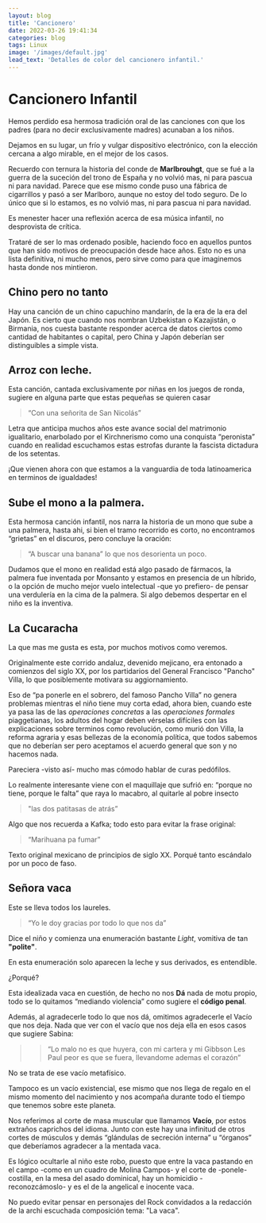 ```yaml
---
layout: blog
title: 'Cancionero'
date: 2022-03-26 19:41:34
categories: blog
tags: Linux
image: '/images/default.jpg'
lead_text: 'Detalles de color del cancionero infantil.'
---
```


# Cancionero Infantil

Hemos perdido esa hermosa tradición oral de las canciones con que los padres (para no decir exclusivamente madres) acunaban a los niños.

Dejamos en su lugar, un frío y vulgar dispositivo electrónico, con la elección cercana a algo mirable, en el mejor de los casos.

Recuerdo con ternura la historia del conde de **Marlbrouhgt**, que se fué a la guerra de la suceción del trono de España y no volvió mas, ni para pascua ni para navidad.  Parece que ese mismo conde puso una fábrica de cigarrillos y pasó a ser Marlboro, aunque no estoy del todo seguro.  De lo único que si lo estamos, es no volvió mas, ni para pascua ni para navidad.

Es menester hacer una reflexión acerca de esa música infantil, no desprovista de crítica.

Trataré de ser lo mas ordenado posible, haciendo foco en aquellos puntos que han sido motivos de preocupación desde hace años. Esto no es una lista definitiva, ni mucho menos, pero sirve como para que imaginemos hasta donde nos mintieron.

## Chino pero no tanto
Hay una canción de un chino capuchino mandarín, de la era de la era del Japón.  Es cierto que cuando nos nombran Uzbekistan o Kazajistán, o Birmania, nos cuesta bastante responder acerca de datos ciertos como cantidad de habitantes o capital, pero China y Japón deberían ser distinguibles a simple vista.

## Arroz con leche.
Esta canción, cantada exclusivamente por niñas en los juegos de ronda, sugiere en alguna parte que estas pequeñas se quieren casar

> “Con una señorita de San Nicolás”

Letra que anticipa muchos años este avance social del matrimonio igualitario, enarbolado por el Kirchnerismo como una conquista “peronista” cuando en realidad escuchamos estas estrofas durante la fascista dictadura de los setentas.

¡Que vienen ahora con que estamos a la vanguardia de toda latinoamerica en terminos de igualdades!

## Sube el mono a la palmera.
Esta hermosa canción infantil, nos narra la historia de un mono que sube a una palmera, hasta ahi, si bien el tramo recorrido es corto, no encontramos “grietas” en el discuros, pero concluye la oración: 

> “A buscar una banana” lo que nos desorienta un poco.

Dudamos que el mono en realidad está algo pasado de fármacos, la palmera fue inventada por Monsanto y estamos en presencia de un híbrido, o la opción de mucho mejor vuelo intelectual -que yo prefiero- de pensar una verdulería en la cima de la palmera.  Si algo debemos despertar en el niño es la inventiva.

## La Cucaracha
La que mas me gusta es esta, por muchos motivos como veremos.

Originalmente este corrido andaluz, devenido mejicano, era entonado a comienzos del siglo XX, por los partidarios del General Francisco "Pancho" Villa, lo que posiblemente motivara su aggiornamiento.

Eso de “pa ponerle en el sobrero, del famoso Pancho Villa” no genera problemas mientras el niño tiene muy corta edad, ahora bien, cuando este ya pasa las de las *operaciones concretas* a las *operaciones formales* piaggetianas, los adultos del hogar deben vérselas difíciles con las explicaciones sobre terminos como revolución, como murió don Villa, la reforma agraria y esas bellezas de la economía política, que todos sabemos que no deberían ser pero aceptamos el acuerdo general que son y no hacemos nada.

Pareciera -visto así- mucho mas cómodo hablar de curas pedófilos.

Lo realmente interesante viene con el maquillaje que sufrió en: “porque no tiene, porque le falta” que raya lo macabro, al quitarle al pobre insecto 

> "las dos patitasas de atrás”

Algo que nos recuerda a Kafka; todo esto para evitar la frase original: 

> “Marihuana pa fumar” 

Texto original mexicano de principios de siglo XX.  Porqué tanto escándalo por un poco de faso.

## Señora vaca
Este se lleva todos los laureles.

> “Yo le doy gracias por todo lo que nos da” 

Dice el niño y comienza una enumeración bastante *Light*, vomitiva de tan **"polite"**.

En esta enumeración solo aparecen la leche y sus derivados, es entendible.

¿Porqué?

Esta idealizada vaca en cuestión, de hecho no nos **Dá** nada de motu propio, todo se lo quitamos “mediando violencia” como sugiere el **código penal**.

Además, al agradecerle todo lo que nos dá, omitimos agradecerle el Vacío que nos deja. Nada que ver con el vacío que nos deja ella en esos casos que sugiere Sabina:

>>“Lo malo no es que huyera,
con mi cartera y mi Gibbson Les Paul
peor es que se fuera, llevandome ademas el corazón”

No se trata de ese vacío metafísico.

Tampoco es un vacío existencial, ese mismo que nos llega de regalo en el mismo momento del nacimiento y nos acompaña durante todo el tiempo que tenemos sobre este planeta.

Nos referimos al corte de masa muscular que llamamos **Vacío**, por estos extraños caprichos del idioma. Junto con este hay una infinitud de otros cortes de músculos y demás “glándulas de secreción interna” u “órganos” que deberíamos agradecer a la mentada vaca.

Es lógico ocultarle al niño este robo, puesto que entre la vaca pastando en el campo -como en un cuadro de Molina Campos- y el corte de -ponele- costilla, en la mesa del asado dominical, hay un homicidio -reconozcámoslo- y es el de la angelical e inocente vaca.

No puedo evitar pensar en personajes del Rock convidados a la redacción de la archi escuchada composición tema: "La vaca".
